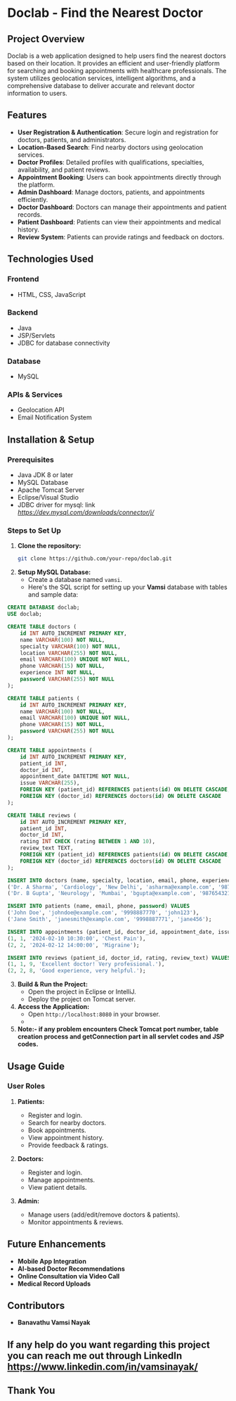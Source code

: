 # Doclab - Find the Nearest Doctor

## Project Overview
Doclab is a web application designed to help users find the nearest doctors based on their location. It provides an efficient and user-friendly platform for searching and booking appointments with healthcare professionals. The system utilizes geolocation services, intelligent algorithms, and a comprehensive database to deliver accurate and relevant doctor information to users.

## Features
- **User Registration & Authentication**: Secure login and registration for doctors, patients, and administrators.
- **Location-Based Search**: Find nearby doctors using geolocation services.
- **Doctor Profiles**: Detailed profiles with qualifications, specialties, availability, and patient reviews.
- **Appointment Booking**: Users can book appointments directly through the platform.
- **Admin Dashboard**: Manage doctors, patients, and appointments efficiently.
- **Doctor Dashboard**: Doctors can manage their appointments and patient records.
- **Patient Dashboard**: Patients can view their appointments and medical history.
- **Review System**: Patients can provide ratings and feedback on doctors.

## Technologies Used
### Frontend
- HTML, CSS, JavaScript

### Backend
- Java
- JSP/Servlets
- JDBC for database connectivity

### Database
- MySQL

### APIs & Services
- Geolocation API
- Email Notification System

## Installation & Setup
### Prerequisites
- Java JDK 8 or later
- MySQL Database
- Apache Tomcat Server
- Eclipse/Visual Studio
- JDBC driver for mysql: link *https://dev.mysql.com/downloads/connector/j/*

### Steps to Set Up
1. **Clone the repository:**
   ```sh
   git clone https://github.com/your-repo/doclab.git
   ```
2. **Setup MySQL Database:**
   - Create a database named `vamsi`.
   - Here's the SQL script for setting up your **Vamsi** database with tables and sample data:

```sql
CREATE DATABASE doclab;
USE doclab;

CREATE TABLE doctors (
    id INT AUTO_INCREMENT PRIMARY KEY,
    name VARCHAR(100) NOT NULL,
    specialty VARCHAR(100) NOT NULL,
    location VARCHAR(255) NOT NULL,
    email VARCHAR(100) UNIQUE NOT NULL,
    phone VARCHAR(15) NOT NULL,
    experience INT NOT NULL,
    password VARCHAR(255) NOT NULL
);

CREATE TABLE patients (
    id INT AUTO_INCREMENT PRIMARY KEY,
    name VARCHAR(100) NOT NULL,
    email VARCHAR(100) UNIQUE NOT NULL,
    phone VARCHAR(15) NOT NULL,
    password VARCHAR(255) NOT NULL
);

CREATE TABLE appointments (
    id INT AUTO_INCREMENT PRIMARY KEY,
    patient_id INT,
    doctor_id INT,
    appointment_date DATETIME NOT NULL,
    issue VARCHAR(255),
    FOREIGN KEY (patient_id) REFERENCES patients(id) ON DELETE CASCADE,
    FOREIGN KEY (doctor_id) REFERENCES doctors(id) ON DELETE CASCADE
);

CREATE TABLE reviews (
    id INT AUTO_INCREMENT PRIMARY KEY,
    patient_id INT,
    doctor_id INT,
    rating INT CHECK (rating BETWEEN 1 AND 10),
    review_text TEXT,
    FOREIGN KEY (patient_id) REFERENCES patients(id) ON DELETE CASCADE,
    FOREIGN KEY (doctor_id) REFERENCES doctors(id) ON DELETE CASCADE
);

INSERT INTO doctors (name, specialty, location, email, phone, experience, password) VALUES
('Dr. A Sharma', 'Cardiology', 'New Delhi', 'asharma@example.com', '9876543210', 15, 'password123'),
('Dr. B Gupta', 'Neurology', 'Mumbai', 'bgupta@example.com', '9876543211', 10, 'password456');

INSERT INTO patients (name, email, phone, password) VALUES
('John Doe', 'johndoe@example.com', '9998887770', 'john123'),
('Jane Smith', 'janesmith@example.com', '9998887771', 'jane456');

INSERT INTO appointments (patient_id, doctor_id, appointment_date, issue) VALUES
(1, 1, '2024-02-10 10:30:00', 'Chest Pain'),
(2, 2, '2024-02-12 14:00:00', 'Migraine');

INSERT INTO reviews (patient_id, doctor_id, rating, review_text) VALUES
(1, 1, 9, 'Excellent doctor! Very professional.'),
(2, 2, 8, 'Good experience, very helpful.');
```


3. **Build & Run the Project:**
   - Open the project in Eclipse or IntelliJ.
   - Deploy the project on Tomcat server.
4. **Access the Application:**
   - Open `http://localhost:8080` in your browser.
   - 
5. **Note:- if any problem encounters Check Tomcat port number, table creation process and getConnection part in all servlet codes and JSP codes.**

## Usage Guide
### User Roles
1. **Patients:**
   - Register and login.
   - Search for nearby doctors.
   - Book appointments.
   - View appointment history.
   - Provide feedback & ratings.

2. **Doctors:**
   - Register and login.
   - Manage appointments.
   - View patient details.

3. **Admin:**
   - Manage users (add/edit/remove doctors & patients).
   - Monitor appointments & reviews.

## Future Enhancements
- **Mobile App Integration**
- **AI-based Doctor Recommendations**
- **Online Consultation via Video Call**
- **Medical Record Uploads**

## Contributors
- **Banavathu Vamsi Nayak**

## If any help do you want regarding this project you can reach me out through LinkedIn https://www.linkedin.com/in/vamsinayak/

## Thank You
